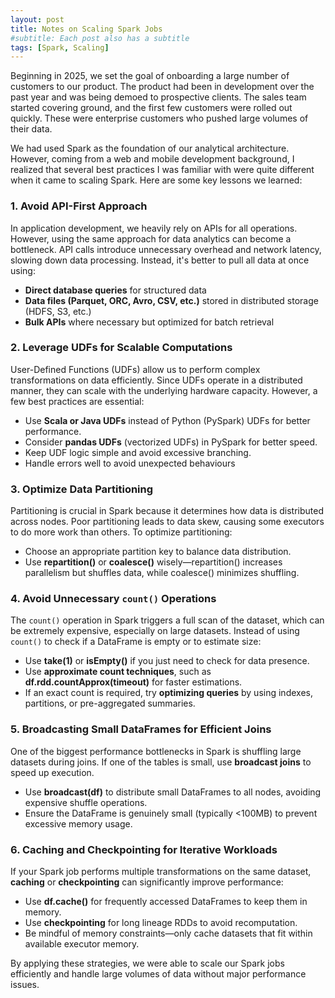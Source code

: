 ```yaml
---
layout: post
title: Notes on Scaling Spark Jobs 
#subtitle: Each post also has a subtitle
tags: [Spark, Scaling]
---
```


Beginning in 2025, we set the goal of onboarding a large number of customers to our product. The product had been in development over the past year and was being demoed to prospective clients. The sales team started covering ground, and the first few customers were rolled out quickly. These were enterprise customers who pushed large volumes of their data.  

We had used Spark as the foundation of our analytical architecture. However, coming from a web and mobile development background, I realized that several best practices I was familiar with were quite different when it came to scaling Spark. Here are some key lessons we learned:  

### 1. **Avoid API-First Approach**  
In application development, we heavily rely on APIs for all operations. However, using the same approach for data analytics can become a bottleneck. API calls introduce unnecessary overhead and network latency, slowing down data processing. Instead, it's better to pull all data at once using:  
- **Direct database queries** for structured data  
- **Data files (Parquet, ORC, Avro, CSV, etc.)** stored in distributed storage (HDFS, S3, etc.)  
- **Bulk APIs** where necessary but optimized for batch retrieval  

### 2. **Leverage UDFs for Scalable Computations**  
User-Defined Functions (UDFs) allow us to perform complex transformations on data efficiently. Since UDFs operate in a distributed manner, they can scale with the underlying hardware capacity. However, a few best practices are essential:  
- Use **Scala or Java UDFs** instead of Python (PySpark) UDFs for better performance.  
- Consider **pandas UDFs** (vectorized UDFs) in PySpark for better speed.  
- Keep UDF logic simple and avoid excessive branching.  
- Handle errors well to avoid unexpected behaviours

### 3. **Optimize Data Partitioning**  
Partitioning is crucial in Spark because it determines how data is distributed across nodes. Poor partitioning leads to data skew, causing some executors to do more work than others. To optimize partitioning:  
- Choose an appropriate partition key to balance data distribution.  
- Use **repartition()** or **coalesce()** wisely—repartition() increases parallelism but shuffles data, while coalesce() minimizes shuffling.  

### **4. Avoid Unnecessary `count()` Operations**  
The `count()` operation in Spark triggers a full scan of the dataset, which can be extremely expensive, especially on large datasets. Instead of using `count()` to check if a DataFrame is empty or to estimate size:  
- Use **take(1)** or **isEmpty()** if you just need to check for data presence.  
- Use **approximate count techniques**, such as **df.rdd.countApprox(timeout)** for faster estimations.  
- If an exact count is required, try **optimizing queries** by using indexes, partitions, or pre-aggregated summaries.  

### 5. **Broadcasting Small DataFrames for Efficient Joins**  
One of the biggest performance bottlenecks in Spark is shuffling large datasets during joins. If one of the tables is small, use **broadcast joins** to speed up execution.  
- Use **broadcast(df)** to distribute small DataFrames to all nodes, avoiding expensive shuffle operations.  
- Ensure the DataFrame is genuinely small (typically <100MB) to prevent excessive memory usage.  

### 6. **Caching and Checkpointing for Iterative Workloads**  
If your Spark job performs multiple transformations on the same dataset, **caching** or **checkpointing** can significantly improve performance:  
- Use **df.cache()** for frequently accessed DataFrames to keep them in memory.  
- Use **checkpointing** for long lineage RDDs to avoid recomputation.  
- Be mindful of memory constraints—only cache datasets that fit within available executor memory.  

By applying these strategies, we were able to scale our Spark jobs efficiently and handle large volumes of data without major performance issues. 


